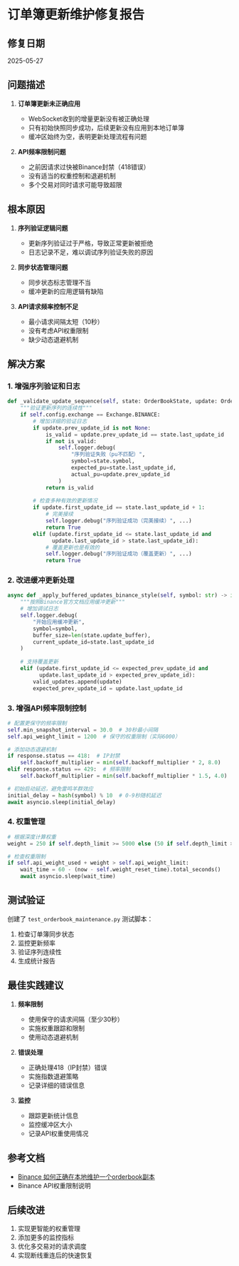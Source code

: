 # 订单簿更新维护修复报告

## 修复日期
2025-05-27

## 问题描述

1. **订单簿更新未正确应用**
   - WebSocket收到的增量更新没有被正确处理
   - 只有初始快照同步成功，后续更新没有应用到本地订单簿
   - 缓冲区始终为空，表明更新处理流程有问题

2. **API频率限制问题**
   - 之前因请求过快被Binance封禁（418错误）
   - 没有适当的权重控制和退避机制
   - 多个交易对同时请求可能导致超限

## 根本原因

1. **序列验证逻辑问题**
   - 更新序列验证过于严格，导致正常更新被拒绝
   - 日志记录不足，难以调试序列验证失败的原因

2. **同步状态管理问题**
   - 同步状态标志管理不当
   - 缓冲更新的应用逻辑有缺陷

3. **API请求频率控制不足**
   - 最小请求间隔太短（10秒）
   - 没有考虑API权重限制
   - 缺少动态退避机制

## 解决方案

### 1. 增强序列验证和日志

```python
def _validate_update_sequence(self, state: OrderBookState, update: OrderBookUpdate) -> bool:
    """验证更新序列的连续性"""
    if self.config.exchange == Exchange.BINANCE:
        # 增加详细的验证日志
        if update.prev_update_id is not None:
            is_valid = update.prev_update_id == state.last_update_id
            if not is_valid:
                self.logger.debug(
                    "序列验证失败（pu不匹配）",
                    symbol=state.symbol,
                    expected_pu=state.last_update_id,
                    actual_pu=update.prev_update_id
                )
            return is_valid
        
        # 检查多种有效的更新情况
        if update.first_update_id == state.last_update_id + 1:
            # 完美接续
            self.logger.debug("序列验证成功（完美接续）", ...)
            return True
        elif (update.first_update_id <= state.last_update_id and 
              update.last_update_id > state.last_update_id):
            # 覆盖更新也是有效的
            self.logger.debug("序列验证成功（覆盖更新）", ...)
            return True
```

### 2. 改进缓冲更新处理

```python
async def _apply_buffered_updates_binance_style(self, symbol: str) -> int:
    """按照Binance官方文档应用缓冲更新"""
    # 增加调试日志
    self.logger.debug(
        "开始应用缓冲更新",
        symbol=symbol,
        buffer_size=len(state.update_buffer),
        current_update_id=state.last_update_id
    )
    
    # 支持覆盖更新
    elif (update.first_update_id <= expected_prev_update_id and 
          update.last_update_id > expected_prev_update_id):
        valid_updates.append(update)
        expected_prev_update_id = update.last_update_id
```

### 3. 增强API频率限制控制

```python
# 配置更保守的频率限制
self.min_snapshot_interval = 30.0  # 30秒最小间隔
self.api_weight_limit = 1200  # 保守的权重限制（实际6000）

# 添加动态退避机制
if response.status == 418:  # IP封禁
    self.backoff_multiplier = min(self.backoff_multiplier * 2, 8.0)
elif response.status == 429:  # 频率限制
    self.backoff_multiplier = min(self.backoff_multiplier * 1.5, 4.0)

# 初始启动延迟，避免雷鸣羊群效应
initial_delay = hash(symbol) % 10  # 0-9秒随机延迟
await asyncio.sleep(initial_delay)
```

### 4. 权重管理

```python
# 根据深度计算权重
weight = 250 if self.depth_limit >= 5000 else (50 if self.depth_limit >= 1000 else 10)

# 检查权重限制
if self.api_weight_used + weight > self.api_weight_limit:
    wait_time = 60 - (now - self.weight_reset_time).total_seconds()
    await asyncio.sleep(wait_time)
```

## 测试验证

创建了 `test_orderbook_maintenance.py` 测试脚本：

1. 检查订单簿同步状态
2. 监控更新频率
3. 验证序列连续性
4. 生成统计报告

## 最佳实践建议

1. **频率限制**
   - 使用保守的请求间隔（至少30秒）
   - 实施权重跟踪和限制
   - 使用动态退避机制

2. **错误处理**
   - 正确处理418（IP封禁）错误
   - 实施指数退避策略
   - 记录详细的错误信息

3. **监控**
   - 跟踪更新统计信息
   - 监控缓冲区大小
   - 记录API权重使用情况

## 参考文档

- [Binance 如何正确在本地维护一个orderbook副本](https://developers.binance.com/docs/zh-CN/binance-spot-api-docs/web-socket-streams)
- Binance API权重限制说明

## 后续改进

1. 实现更智能的权重管理
2. 添加更多的监控指标
3. 优化多交易对的请求调度
4. 实现断线重连后的快速恢复 